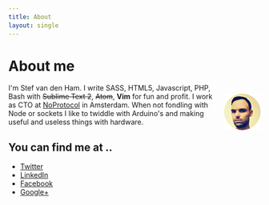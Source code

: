 ```yaml
---
title: About
layout: single
---
```


# About me

<div style="float: right; padding: 20px 0px 10px 20px;">
  <img src="/images/avatar.png" alt="Stef van den Ham (Hyra)">
</div>

I'm Stef van den Ham. I write SASS, HTML5, Javascript, PHP, Bash with ~~Sublime Text 2~~, ~~Atom~~, **Vim** for fun and profit. I work as CTO at [NoProtocol](http://noprotocol.nl) in Amsterdam. When not fondling with Node or sockets I like to twiddle with Arduino's and making useful and useless things with hardware.

## You can find me at ..

- [Twitter](http://twitter.com/stefvdham)
- [LinkedIn](http://nl.linkedin.com/pub/stef-van-den-ham/14/652/212)
- [Facebook](https://www.facebook.com/stefvdham)
- [Google+](https://plus.google.com/u/0/102230925443628784177/posts)
